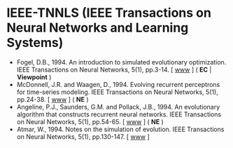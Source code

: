 # IEEE-TNNLS (IEEE Transactions on Neural Networks and Learning Systems)

* Fogel, D.B., 1994. An introduction to simulated evolutionary optimization. IEEE Transactions on Neural Networks, 5(1), pp.3-14. [ [www](https://ieeexplore.ieee.org/abstract/document/265956) ] ( **EC** | **Viewpoint** )
* McDonnell, J.R. and Waagen, D., 1994. Evolving recurrent perceptrons for time-series modeling. IEEE Transactions on Neural Networks, 5(1), pp.24-38. [ [www](https://ieeexplore.ieee.org/abstract/document/265958) ] ( **NE** )
* Angeline, P.J., Saunders, G.M. and Pollack, J.B., 1994. An evolutionary algorithm that constructs recurrent neural networks. IEEE Transactions on Neural Networks, 5(1), pp.54-65. [ [www](https://ieeexplore.ieee.org/abstract/document/265960) ] ( **NE** )
* Atmar, W., 1994. Notes on the simulation of evolution. IEEE Transactions on Neural Networks, 5(1), pp.130-147. [ [www](https://ieeexplore.ieee.org/abstract/document/265967) ]
